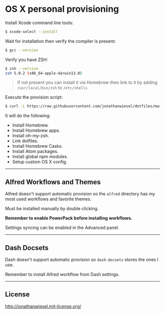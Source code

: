 # OS X personal provisioning

Install Xcode command line tools:

```sh
$ xcode-select --install
```

Wait for installation then verify the compiler is present:

```sh
$ gcc --version
```

Verify you have ZSH:

```sh
$ zsh --version
zsh 5.0.2 (x86_64-apple-darwin13.0)
```

> If not present you can install it via Homebrew then link to it by adding `/usr/local/bin/zsh` to `/etc/shells`

Execute the provision script:

```sh
$ curl -L https://raw.githubusercontent.com/jonathanwiesel/dotfiles/master/bootstrap.sh | sh
```

It will do the following:

* Install Homebrew.
* Install Homebrew apps.
* Install oh-my-zsh.
* Link dotfiles.
* Install Homebrew Casks.
* Install Atom packages.
* Install global npm modules.
* Setup custom OS X config.

***

## Alfred Workflows and Themes

Alfred doesn't support automatic provision so the `alfred` directory has my most used workflows and favorite themes.

Must be installed manually by double clicking.

**Remember to enable PowerPack before installing workflows.**

Settings syncing can be enabled in the Advanced panel.

***

## Dash Docsets

Dash doesn't support automatic provision so `dash-docsets` stores the ones I use.

Remember to install Alfred workflow from Dash settings.

***

## License

http://jonathanwiesel.mit-license.org/
